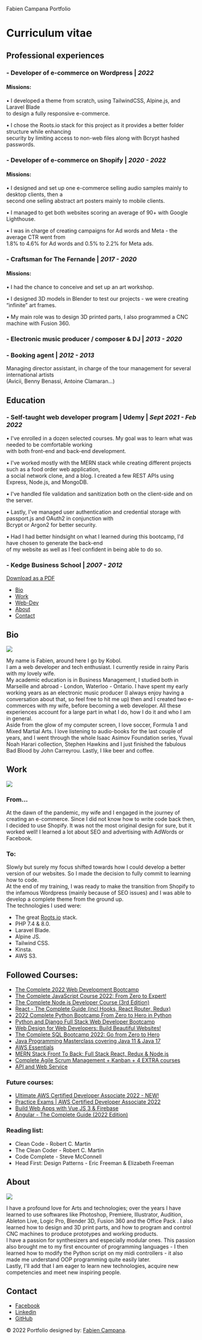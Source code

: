 Fabien Campana Portfolio

# Curriculum vitae

## Professional experiences

### \- Developer of e-commerce on Wordpress | _2022_

#### Missions:

• I developed a theme from scratch, using TailwindCSS, Alpine.js, and Laravel Blade  
to design a fully responsive e-commerce.

• I chose the Roots.io stack for this project as it provides a better folder structure while enhancing  
security by limiting access to non-web files along with Bcrypt hashed passwords.

### \- Developer of e-commerce on Shopify | _2020 - 2022_

#### Missions:

• I designed and set up one e-commerce selling audio samples mainly to desktop clients, then a  
second one selling abstract art posters mainly to mobile clients.

• I managed to get both websites scoring an average of 90+ with Google Lighthouse.

• I was in charge of creating campaigns for Ad words and Meta - the average CTR went from  
1.8% to 4.6% for Ad words and 0.5% to 2.2% for Meta ads.

### \- Craftsman for The Fernande | _2017 - 2020_

#### Missions:

• I had the chance to conceive and set up an art workshop.

• I designed 3D models in Blender to test our projects - we were creating “infinite” art frames.

• My main role was to design 3D printed parts, I also programmed a CNC machine with Fusion 360.

### \- Electronic music producer / composer & DJ | _2013 - 2020_

### \- Booking agent | _2012 - 2013_

Managing director assistant, in charge of the tour management for several international artists  
(Avicii, Benny Benassi, Antoine Clamaran...)

## Education

### \- Self-taught web developer program | Udemy | _Sept 2021 - Feb 2022_

• I've enrolled in a dozen selected courses. My goal was to learn what was needed to be comfortable working  
with both front-end and back-end development.

• I've worked mostly with the MERN stack while creating different projects such as a food order web application,  
a social network clone, and a blog. I created a few REST APIs using Express, Node.js, and MongoDB.

• I've handled file validation and sanitization both on the client-side and on the server.

• Lastly, I've managed user authentication and credential storage with passport.js and OAuth2 in conjunction with  
Bcrypt or Argon2 for better security.

• Had I had better hindsight on what I learned during this bootcamp, I'd have chosen to generate the back-end  
of my website as well as I feel confident in being able to do so.

### \- Kedge Business School | _2007 - 2012_

[Download as a PDF](https://koboldl.s3.eu-west-3.amazonaws.com/Portfolio-Assets/Curriculum+vitae+-+Fabien+Campana.pdf)

- [Bio](#bio)
- [Work](#work)
- [Web-Dev](#webdev)
- [About](#about)
- [Contact](#contact)

## Bio

![](images/Cannyonlands2.png)

My name is Fabien, around here I go by Kobol.  
I am a web developer and tech enthusiast. I currently reside in rainy Paris with my lovely wife.  
My academic education is in Business Management, I studied both in Marseille and abroad - London, Waterloo - Ontario. I have spent my early working years as an electronic music producer (I always enjoy having a conversation about that, so feel free to hit me up) then and I created two e-commerces with my wife, before becoming a web developer. All these experiences account for a large part in what I do, how I do it and who I am in general.  
Aside from the glow of my computer screen, I love soccer, Formula 1 and Mixed Martial Arts. I love listening to audio-books for the last couple of years, and I went through the whole Isaac Asimov Foundation series, Yuval Noah Harari collection, Stephen Hawkins and I just finished the fabulous Bad Blood by John Carreyrou. Lastly, I like beer and coffee.

## Work

![](images/ShopifyUI.png)

### From...

At the dawn of the pandemic, my wife and I engaged in the journey of creating an e-commerce. Since I did not know how to write code back then, I decided to use Shopify. It was not the most original design for sure, but it worked well! I learned a lot about SEO and advertising with AdWords or Facebook.

### To:

Slowly but surely my focus shifted towards how I could develop a better version of our websites. So I made the decision to fully commit to learning how to code.  
At the end of my training, I was ready to make the transition from Shopify to the infamous Wordpress (mainly because of SEO issues) and I was able to develop a complete theme from the ground up.  
The technologies I used were:

- The great [Roots.io](https://roots.io/) stack.
- PHP 7.4 & 8.0.
- Laravel Blade.
- Alpine JS.
- Tailwind CSS.
- Kinsta.
- AWS S3.

## Followed Courses:

- [The Complete 2022 Web Development Bootcamp](https://www.udemy.com/course/the-complete-web-development-bootcamp/)
- [The Complete JavaScript Course 2022: From Zero to Expert!](https://www.udemy.com/course/the-complete-javascript-course/)
- [The Complete Node.js Developer Course (3rd Edition)](https://www.udemy.com/course/the-complete-nodejs-developer-course-2/)
- [React - The Complete Guide (incl Hooks, React Router, Redux)](https://www.udemy.com/course/react-the-complete-guide-incl-redux/)
- [2022 Complete Python Bootcamp From Zero to Hero in Python](https://www.udemy.com/course/complete-python-bootcamp/)
- [Python and Django Full Stack Web Developer Bootcamp](https://www.udemy.com/course/python-and-django-full-stack-web-developer-bootcamp/)
- [Web Design for Web Developers: Build Beautiful Websites!](hhttps://www.udemy.com/course/web-design-secrets/)
- [The Complete SQL Bootcamp 2022: Go from Zero to Hero](https://www.udemy.com/course/the-complete-sql-bootcamp/)
- [Java Programming Masterclass covering Java 11 & Java 17](https://www.udemy.com/course/java-the-complete-java-developer-course/)
- [AWS Essentials](https://www.udemy.com/course/aws-essentials-z/)
- [MERN Stack Front To Back: Full Stack React, Redux & Node.js](https://www.udemy.com/course/mern-stack-front-to-back/)
- [Complete Agile Scrum Management + Kanban + 4 EXTRA courses](https://www.udemy.com/course/agile-management-scrum-complete/)
- [API and Web Service](https://www.udemy.com/course/api-and-web-service-introduction/)

### Future courses:

- [Ultimate AWS Certified Developer Associate 2022 - NEW!](https://www.udemy.com/course/aws-certified-developer-associate-dva-c01/)
- [Practice Exams | AWS Certified Developer Associate 2022](https://www.udemy.com/course/aws-certified-developer-associate-practice-tests-dva-c01/)
- [Build Web Apps with Vue JS 3 & Firebase](https://www.udemy.com/course/build-web-apps-with-vuejs-firebase/)
- [Angular - The Complete Guide (2022 Edition)](https://www.udemy.com/course/the-complete-guide-to-angular-2/)

### Reading list:

- Clean Code - Robert C. Martin
- The Clean Coder - Robert C. Martin
- Code Complete - Steve McConnell
- Head First: Design Patterns - Eric Freeman & Elizabeth Freeman

## About

![](images/Cube3.png)

I have a profound love for Arts and technologies; over the years I have learned to use softwares like Photoshop, Premiere, Illustrator, Audition, Ableton Live, Logic Pro, Blender 3D, Fusion 360 and the Office Pack . I also learned how to design and 3D print parts, and how to program and control CNC machines to produce prototypes and working products.  
I have a passion for synthesizers and especially modular ones. This passion also brought me to my first encounter of programming languages - I then learned how to modify the Python script on my midi controllers - it also made me understand OOP programming quite easily later.  
Lastly, I'll add that I am eager to learn new technologies, acquire new competencies and meet new inspiring people.

## Contact

- [Facebook](https://www.facebook.com/fabiencampana/)
- [Linkedin](https://www.linkedin.com/in/fabien-campana-a01652220)
- [GitHub](https://github.com/Kobol909/)

© 2022 Portfolio designed by: [Fabien Campana](https://github.com/Kobol909/).
